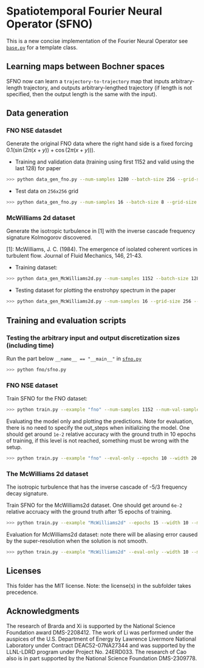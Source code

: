 # Spatiotemporal Fourier Neural Operator (SFNO)
This is a new concise implementation of the Fourier Neural Operator see [`base.py`](./base.py#L172) for a template class.

## Learning maps between Bochner spaces
SFNO now can learn a `trajectory-to-trajectory` map that inputs arbitrary-length trajectory, and outputs arbitrary-lengthed trajectory (if length is not specified, then the output length is the same with the input).

## Data generation

### FNO NSE datasdet
Generate the original FNO data where the right hand side is a fixed forcing $0.1(\sin(2\pi(x+y))+\cos(2\pi(x+y)))$.

- Training and validation data (training using first 1152 and valid using the last 128) for paper
```bash
>>> python data_gen_fno.py --num-samples 1280 --batch-size 256 --grid-size 256 --subsample 4 --extra-vars --time 50 --time-warmup 30 --num-steps 100 --dt 1e-3 --visc 1e-3
```
  
- Test data on `256x256` grid
```bash
>>> python data_gen_fno.py --num-samples 16 --batch-size 8 --grid-size 256 --subsample 1 --double --extra-vars --time 50 --time-warmup 30 --num-steps 100 --dt 1e-3 --replicable-init --seed 42
```

### McWilliams 2d dataset

Generate the isotropic turbulence in [1] with the inverse cascade frequency signature Kolmogorov discovered.

[1]: McWilliams, J. C. (1984). The emergence of isolated coherent vortices in turbulent flow. Journal of Fluid Mechanics, 146, 21-43.

- Training dataset:
```bash
>>> python data_gen_McWilliams2d.py --num-samples 1152 --batch-size 128 --grid-size 256 --subsample 4 --visc 1e-3 --dt 1e-3 --time 10 --time-warmup 4.5 --num-steps 100 --diam "2*torch.pi"
```

- Testing dataset for plotting the enstrohpy spectrum in the paper
```bash
>>> python data_gen_McWilliams2d.py --num-samples 16 --grid-size 256 --visc 1e-3 --dt 1e-3 --time 10 --time-warmup 4.5 --num-steps 100 --diam "2*torch.pi"
```


## Training and evaluation scripts


### Testing the arbitrary input and output discretization sizes (including time)
Run the part below `__name__ == "__main__"` in [`sfno.py`](sfno.py)
```bash
>>> python fno/sfno.py
```

### FNO NSE dataset
Train SFNO for the FNO dataset:
```bash
>>> python train.py --example "fno" --num-samples 1152 --num-val-samples 128 --epochs 10 --width 20 --modes 12 --modes-t 5 --time-steps 10 --out-time-steps 40 --beta 0.02
```

Evaluating the model only and plotting the predictions. Note for evaluation, there is no need to specify the out_steps when initializing the model. One should get around `1e-2` relative accuracy with the ground truth in 10 epochs of training, if this level is not reached, something must be wrong with the setup.
```bash
>>> python train.py --example "fno" --eval-only --epochs 10 --width 20 --modes 12 --modes-t 5  --beta 0.02 --out-time-steps 40 --demo-plots 10
```
    
### The McWilliams 2d dataset
The isotropic turbulence that has the inverse cascade of -5/3 frequency decay signature.

Train SFNO for the McWilliams2d dataset. One should get around `6e-2` relative accruacy with the ground truth after 15 epochs of training.
```bash
>>> python train.py --example "McWilliams2d" --epochs 15 --width 10 --modes 32 --modes-t 5 --beta -0.01
```

Evaluation for McWilliams2d dataset: note there will be aliasing error caused by the super-resolution when the solution is not smooth.
```bash
>>> python train.py --example "McWilliams2d" --eval-only --width 10 --modes 32 --modes-t 5 --beta -0.01 --demo-plots 10
```

## Licenses
This folder has the MIT license. Note: the license(s) in the subfolder takes precedence.

## Acknowledgments
The research of Brarda and Xi is supported by the National Science Foundation award DMS-2208412. 
The work of Li was performed under the auspices of
the U.S. Department of Energy by Lawrence Livermore National Laboratory under Contract DEAC52-07NA27344 and was supported by the LLNL-LDRD program under Project No. 24ERD033. The research of Cao also is in part supported by the National Science Foundation DMS-2309778.